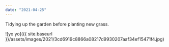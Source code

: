 ```yaml
---
date: "2021-04-25"
---
```


Tidying up the garden before planting new grass.

![yo yo]({{ site.baseurl }}/assets/images/2021/3cd6919c8866a08217d9930207aaf34ef15471f4.jpg)
